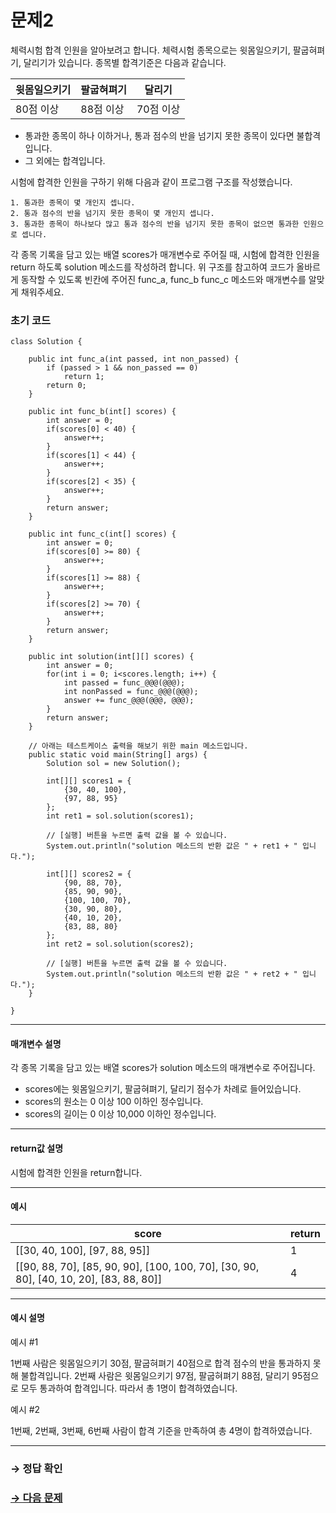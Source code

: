 # 문제2

체력시험 합격 인원을 알아보려고 합니다. 체력시험 종목으로는 윗몸일으키기, 팔굽혀펴기, 달리기가 있습니다. 종목별 합격기준은 다음과 같습니다.

| 윗몸일으키기 | 팔굽혀펴기 | 달리기 |
|---|---|---|
| 80점 이상 | 88점 이상 | 70점 이상 |

* 통과한 종목이 하나 이하거나, 통과 점수의 반을 넘기지 못한 종목이 있다면 불합격입니다.
* 그 외에는 합격입니다.

시험에 합격한 인원을 구하기 위해 다음과 같이 프로그램 구조를 작성했습니다.

```
1. 통과한 종목이 몇 개인지 셉니다.
2. 통과 점수의 반을 넘기지 못한 종목이 몇 개인지 셉니다.
3. 통과한 종목이 하나보다 많고 통과 점수의 반을 넘기지 못한 종목이 없으면 통과한 인원으로 셉니다.
```
각 종목 기록을 담고 있는 배열 scores가 매개변수로 주어질 때, 시험에 합격한 인원을 return 하도록 solution 메소드를 작성하려 합니다. 위 구조를 참고하여 코드가 올바르게 동작할 수 있도록 빈칸에 주어진 func_a, func_b func_c 메소드와 매개변수를 알맞게 채워주세요.

### 초기 코드

```
class Solution {

    public int func_a(int passed, int non_passed) {
        if (passed > 1 && non_passed == 0)
            return 1;
        return 0;
    }

    public int func_b(int[] scores) {
        int answer = 0;
        if(scores[0] < 40) {
            answer++;
        }
        if(scores[1] < 44) {
            answer++;
        }
        if(scores[2] < 35) {
            answer++;
        }
        return answer;
    }

    public int func_c(int[] scores) {
        int answer = 0;
        if(scores[0] >= 80) {
            answer++;
        }
        if(scores[1] >= 88) {
            answer++;
        }
        if(scores[2] >= 70) {
            answer++;
        }
        return answer;
    }

    public int solution(int[][] scores) {
        int answer = 0;
        for(int i = 0; i<scores.length; i++) {
            int passed = func_@@@(@@@);
            int nonPassed = func_@@@(@@@);
            answer += func_@@@(@@@, @@@);
        }
        return answer;
    }
    
    // 아래는 테스트케이스 출력을 해보기 위한 main 메소드입니다.
    public static void main(String[] args) {
        Solution sol = new Solution();

        int[][] scores1 = {
            {30, 40, 100},
            {97, 88, 95}
        };
        int ret1 = sol.solution(scores1);

        // [실행] 버튼을 누르면 출력 값을 볼 수 있습니다.
        System.out.println("solution 메소드의 반환 값은 " + ret1 + " 입니다.");
        
        int[][] scores2 = {
            {90, 88, 70},
            {85, 90, 90},
            {100, 100, 70},
            {30, 90, 80},
            {40, 10, 20},
            {83, 88, 80}
        };
        int ret2 = sol.solution(scores2);
        
        // [실행] 버튼을 누르면 출력 값을 볼 수 있습니다.
        System.out.println("solution 메소드의 반환 값은 " + ret2 + " 입니다.");
    }
    
}
```

---

#### 매개변수 설명
각 종목 기록을 담고 있는 배열 scores가 solution 메소드의 매개변수로 주어집니다.

* scores에는 윗몸일으키기, 팔굽혀펴기, 달리기 점수가 차례로 들어있습니다.
* scores의 원소는 0 이상 100 이하인 정수입니다.
* scores의 길이는 0 이상 10,000 이하인 정수입니다.

---

#### return값 설명
시험에 합격한 인원을 return합니다.

---

#### 예시

| score | return |
|---|---|
| [[30, 40, 100], [97, 88, 95]] | 1 |
| [[90, 88, 70], [85, 90, 90], [100, 100, 70], [30, 90, 80], [40, 10, 20], [83, 88, 80]] | 4 |

---

#### 예시 설명

예시 #1

1번째 사람은 윗몸일으키기 30점, 팔굽혀펴기 40점으로 합격 점수의 반을 통과하지 못해 불합격입니다.
2번째 사람은 윗몸일으키기 97점, 팔굽혀펴기 88점, 달리기 95점으로 모두 통과하여 합격입니다. 따라서 총 1명이 합격하였습니다.

예시 #2

1번째, 2번째, 3번째, 6번째 사람이 합격 기준을 만족하여 총 4명이 합격하였습니다.

---

### → 정답 확인

### [→ 다음 문제](https://github.com/tnehf18/cosPro/blob/main/java/ex_2nd/ex_2nd_04/no_03/ "cosPro 2급 Java 4차 3번 문제")
